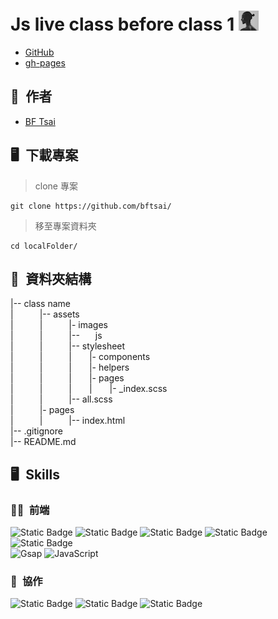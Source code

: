 # Js live class before class 1 ![vito](assets/images/vito-icon.png)  

* [GitHub]()  
* [gh-pages]()  

## 🕺&ensp;作者
  - [BF Tsai](https://github.com/bftsai)  

## 🖥&ensp;下載專案
> clone 專案  
```
git clone https://github.com/bftsai/   
```

> 移至專案資料夾  
```
cd localFolder/   
```

## 📂&ensp;資料夾結構
|-- class name  
|&emsp;&emsp;&emsp;|-- assets  
|&emsp;&emsp;&emsp;|&emsp;&emsp;&emsp;|- images  
|&emsp;&emsp;&emsp;|&emsp;&emsp;&emsp;|-- &emsp;&ensp;js  
|&emsp;&emsp;&emsp;|&emsp;&emsp;&emsp;|-- stylesheet  
|&emsp;&emsp;&emsp;|&emsp;&emsp;&emsp;|&emsp;&emsp;|- components  
|&emsp;&emsp;&emsp;|&emsp;&emsp;&emsp;|&emsp;&emsp;|- helpers  
|&emsp;&emsp;&emsp;|&emsp;&emsp;&emsp;|&emsp;&emsp;|- pages  
|&emsp;&emsp;&emsp;|&emsp;&emsp;&emsp;|&emsp;&emsp;|&emsp;&emsp;|- _index.scss  
|&emsp;&emsp;&emsp;|&emsp;&emsp;&emsp;|-- all.scss  
|&emsp;&emsp;&emsp;|- pages  
|&emsp;&emsp;&emsp;|&emsp;&emsp;&emsp;|-- index.html  
|-- .gitignore  
|-- README.md  

## 🖥&ensp;Skills  
### 🧑‍💻&ensp;前端
![Static Badge](https://img.shields.io/badge/HTML5-E34F26?logo=HTML5&logoColor=fff&labelColor=2c2a2a)
![Static Badge](https://img.shields.io/badge/CSS3-1572B6?logo=css3&logoColor=fff&labelColor=2c2a2a)
![Static Badge](https://img.shields.io/badge/SASS-CC6699?logo=sass&logoColor=fff&labelColor=2c2a2a)
![Static Badge](https://img.shields.io/badge/Bootstrap_5-7952B3?logo=Bootstrap&logoColor=fff&labelColor=2c2a2a)
![Static Badge](https://img.shields.io/badge/jQuery-0769AD?logo=jquery&logoColor=fff&labelColor=2c2a2a)  
![Gsap](https://img.shields.io/badge/GreenSock-learning-88CE02?logo=greensock) 
![JavaScript](https://img.shields.io/badge/javascript-learning-F7DF1E?logo=javascript&labelColor=000)  
<!-- 用法
![Static Badge](https://img.shields.io/badge/HTML5-E34F26?logo=HTML5&logoColor=fff&labelColor=2c2a2a)
(網址/badge/標籤左邊文字(以上範例沒有左邊文字，故可不用輸入)-標籤右邊文字-標籤右邊顏色?logo=標籤logo 名稱&標籤顏色=fff&左邊標籤背景顏色=2c2a2a)
-->
<!-- ![JavaScript](https://img.shields.io/badge/javascript-%23323330.svg?style=for-the-badge&logo=javascript&logoColor=%23F7DF1E) -->

### 🤝&ensp;協作  
![Static Badge](https://img.shields.io/badge/Git-F05032?logo=git&logoColor=fff&labelColor=2c2a2a)
![Static Badge](https://img.shields.io/badge/GitHub-181717?logo=github&logoColor=fff&labelColor=2c2a2a)
![Static Badge](https://img.shields.io/badge/Discord-5865F2?logo=discord&logoColor=fff&labelColor=2c2a2a)  







